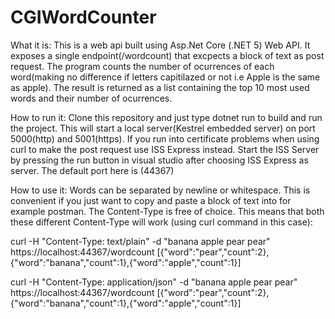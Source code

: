 # CGIWordCounter
What it is:
This is a web api built using Asp.Net Core (.NET 5) Web API. It exposes a single endpoint(/wordcount) that excpects a block of text as post request. The program 
counts the number of ocurrences of each word(making no difference if letters capitilazed or not i.e Apple is the same as apple). The result is returned as a list
containing the top 10 most used words and their number of ocurrences.


How to run it:
Clone this repository and just type dotnet run to build and run the project. This will start a local server(Kestrel embedded server) on port 5000(http)
and 5001(https). If you run into certificate problems when using curl to make the post request use ISS Express instead. Start the ISS Server by pressing 
the run button in visual studio after choosing ISS Express as server. The default port here is (44367)


How to use it:
Words can be separated by newline or whitespace. This is convenient if you just want to copy and paste a block of text into for example postman.
The Content-Type is free of choice. This means that both these different Content-Type will work (using curl command in this case):

curl -H "Content-Type: text/plain" -d "banana apple pear pear" https://localhost:44367/wordcount
[{"word":"pear","count":2},{"word":"banana","count":1},{"word":"apple","count":1}]

curl -H "Content-Type: application/json" -d "banana apple pear pear" https://localhost:44367/wordcount
[{"word":"pear","count":2},{"word":"banana","count":1},{"word":"apple","count":1}]



